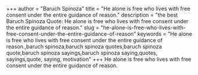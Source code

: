 +++
author = "Baruch Spinoza"
title = "He alone is free who lives with free consent under the entire guidance of reason."
description = "the best Baruch Spinoza Quote: He alone is free who lives with free consent under the entire guidance of reason."
slug = "he-alone-is-free-who-lives-with-free-consent-under-the-entire-guidance-of-reason"
keywords = "He alone is free who lives with free consent under the entire guidance of reason.,baruch spinoza,baruch spinoza quotes,baruch spinoza quote,baruch spinoza sayings,baruch spinoza saying,quotes, sayings,quote, saying, motivation"
+++
He alone is free who lives with free consent under the entire guidance of reason.
